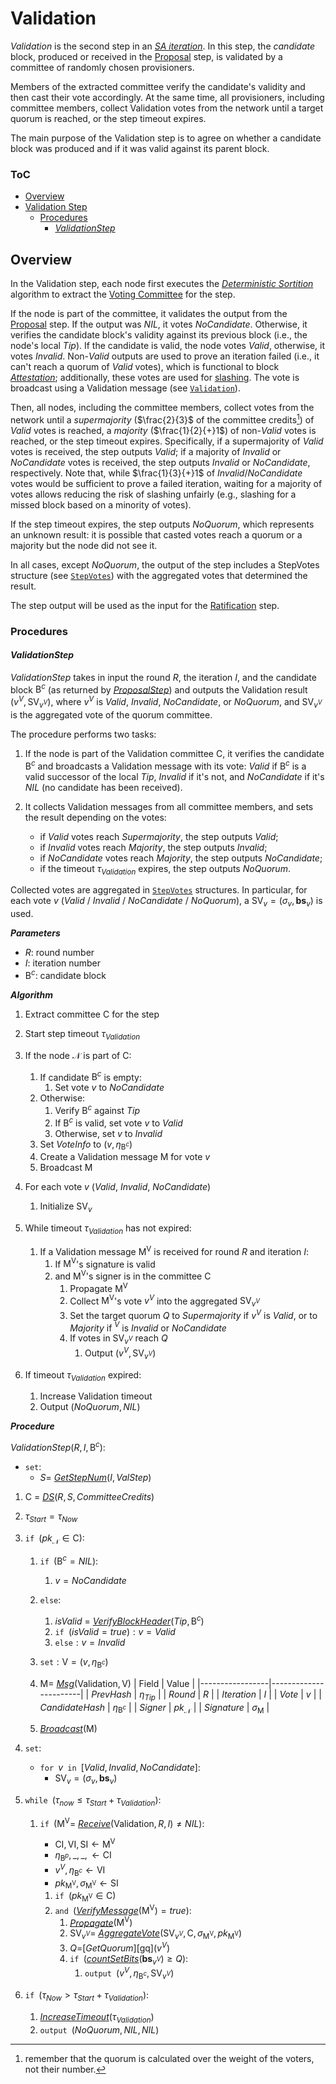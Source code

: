 # Validation
*Validation* is the second step in an [*SA iteration*][sai]. In this step, the *candidate* block, produced or received in the [Proposal][prop] step, is validated by a committee of randomly chosen provisioners.

Members of the extracted committee verify the candidate's validity and then cast their vote accordingly. At the same time, all provisioners, including committee members, collect Validation votes from the network until a target quorum is reached, or the step timeout expires.

The main purpose of the Validation step is to agree on whether a candidate block was produced and if it was valid against its parent block.

### ToC
  - [Overview](#overview)
  - [Validation Step](#validation-step)
    - [Procedures](#procedures)
      - [*ValidationStep*](#validationstep)


## Overview
In the Validation step, each node first executes the [*Deterministic Sortition*][ds] algorithm to extract the [Voting Committee][vc] for the step.

If the node is part of the committee, it validates the output from the [Proposal][prop] step. If the output was $NIL$, it votes $NoCandidate$. Otherwise, it verifies the candidate block's validity against its previous block (i.e., the node's local $Tip$). If the candidate is valid, the node votes $Valid$, otherwise, it votes $Invalid$.
Non-$Valid$ outputs are used to prove an iteration failed (i.e., it can't reach a quorum of $Valid$ votes), which is functional to block [*Attestation*][fin]; additionally, these votes are used for [slashing][sla].
The vote is broadcast using a $\mathsf{Validation}$ message (see [`Validation`][vmsg]).

Then, all nodes, including the committee members, collect votes from the network until a *supermajority* ($\frac{2}{3}$ of the committee credits[^1]) of $Valid$ votes is reached, a *majority* ($\frac{1}{2}{+}1$) of non-$Valid$ votes is reached, or the step timeout expires.
Specifically, if a supermajority of $Valid$ votes is received, the step outputs $Valid$; if a majority of $Invalid$ or $NoCandidate$ votes is received, the step outputs $Invalid$ or $NoCandidate$, respectively.
Note that, while $\frac{1}{3}{+}1$ of $Invalid$/$NoCandidate$ votes would be sufficient to prove a failed iteration, waiting for a majority of votes allows reducing the risk of slashing unfairly (e.g., slashing for a missed block based on a minority of votes).

If the step timeout expires, the step outputs $NoQuorum$, which represents an unknown result: it is possible that casted votes reach a quorum or a majority but the node did not see it.

In all cases, except $NoQuorum$, the output of the step includes a $\mathsf{StepVotes}$ structure (see [`StepVotes`][sv]) with the aggregated votes that determined the result.

The step output will be used as the input for the [Ratification][rat] step.

### Procedures

#### *ValidationStep*
*ValidationStep* takes in input the round $R$, the iteration $I$, and the candidate block $\mathsf{B}^c$ (as returned by [*ProposalStep*][ps]) and outputs the Validation result $(v^V, \mathsf{SV}_{v^V})$, where $v^V$ is $Valid$, $Invalid$, $NoCandidate$, or $NoQuorum$, and $\mathsf{SV}_{v^V}$ is the aggregated vote of the quorum committee.

The procedure performs two tasks: 

1. If the node is part of the Validation committee $\mathsf{C}$, it verifies the candidate $\mathsf{B}^c$ and broadcasts a $\mathsf{Validation}$ message with its vote: $Valid$ if $\mathsf{B}^c$ is a valid successor of the local $Tip$, $Invalid$ if it's not, and $NoCandidate$ if it's $NIL$ (no candidate has been received).

2. It collects $\mathsf{Validation}$ messages from all committee members, and sets the result depending on the votes:
   - if $Valid$ votes reach $Supermajority$, the step outputs $Valid$;
   - if $Invalid$ votes reach $Majority$, the step outputs $Invalid$;
   - if $NoCandidate$ votes reach $Majority$, the step outputs $NoCandidate$;
   - if the timeout $\tau_{Validation}$ expires, the step outputs $NoQuorum$.

Collected votes are aggregated in [`StepVotes`][sv] structures. In particular, for each vote $v$ ($Valid$ / $Invalid$ / $NoCandidate$ / $NoQuorum$), a $\mathsf{SV}_v=(\sigma_v,\boldsymbol{bs}_v)$ is used.

***Parameters***
- $R$: round number
- $I$: iteration number
- $\mathsf{B}^c$: candidate block

***Algorithm***
1. Extract committee $\mathsf{C}$ for the step
2. Start step timeout $\tau_{Validation}$
3. If the node $\mathcal{N}$ is part of $\mathsf{C}$:
   1. If candidate $\mathsf{B}^c$ is empty:
      1. Set vote $v$ to $NoCandidate$
   2. Otherwise:
      1. Verify $\mathsf{B}^c$ against $Tip$
      2. If $\mathsf{B}^c$ is valid, set vote $v$ to $Valid$
      3. Otherwise, set $v$ to $Invalid$
   3. Set $VoteInfo$ to $(v, \eta_{\mathsf{B}^c})$
   4. Create a $\mathsf{Validation}$ message $\mathsf{M}$ for vote $v$
   5. Broadcast $\mathsf{M}$

4. For each vote $v$ ($Valid$, $Invalid$, $NoCandidate$)
   1. Initialize $\mathsf{SV}_v$

5. While timeout $\tau_{Validation}$ has not expired:
   1. If a $\mathsf{Validation}$ message $\mathsf{M^V}$ is received for round $R$ and iteration $I$:
      1. If $\mathsf{M^V}$'s signature is valid
      2. and $\mathsf{M^V}$'s signer is in the committee $\mathsf{C}$
         1. Propagate $\mathsf{M^V}$
         2. Collect $\mathsf{M^V}$'s vote $v^V$ into the aggregated $\mathsf{SV}_{v^V}$
         3. Set the target quorum $Q$ to $Supermajority$ if $v^V$ is $Valid$, or to $Majority$ if $^V$ is $Invalid$ or $NoCandidate$
         4. If votes in $\mathsf{SV}_{v^V}$ reach $Q$
            1. Output $(v^V, \mathsf{SV}_{v^V})$

 6. If timeout $\tau_{Validation}$ expired:
    1. Increase Validation timeout
    2. Output $(NoQuorum, NIL)$

***Procedure***

$ValidationStep( R, I, \mathsf{B}^c ) :$
- $\texttt{set}:$ 
  - $S =$ [*GetStepNum*][gsn]$(I, ValStep)$
1. $\mathsf{C}$ = [*DS*][dsa]$(R,S,CommitteeCredits)$
2. $\tau_{Start} = \tau_{Now}$
3. $\texttt{if } (pk_\mathcal{N} \in \mathsf{C}):$
   1. $\texttt{if } (\mathsf{B}^c = NIL):$
      1. $v = NoCandidate$
   2. $\texttt{else}:$
      1. $isValid$ = [*VerifyBlockHeader*][vbh]$(Tip,\mathsf{B}^c)$
      2. $\texttt{if } (isValid = true) : v = Valid$
      3. $\texttt{else}: v = Invalid$
   3. $\texttt{set}: \mathsf{V} = (v, \eta_{\mathsf{B}^c})$
   4. $`\mathsf{M} = `$ [*Msg*][msg]$(\mathsf{Validation}, \mathsf{V})$
      | Field           | Value                 | 
      |-----------------|-----------------------|
      | $PrevHash$      | $\eta_{Tip}$          |
      | $Round$         | $R$                   |
      | $Iteration$     | $I$                   |
      | $Vote$          | $v$                   |
      | $CandidateHash$ | $\eta_{\mathsf{B}^c}$ |
      | $Signer$        | $pk_\mathcal{N}$      |
      | $Signature$     | $\sigma_\mathsf{M}$   |

   5. [*Broadcast*][mx]$(\mathsf{M})$

4. $\texttt{set}:$
   - $\texttt{for } v \texttt{ in } [Valid, Invalid, NoCandidate]:$
     - $\mathsf{SV}_v = (\sigma_v, \boldsymbol{bs}_v)$

5. $\texttt{while } (\tau_{now} \le \tau_{Start}+\tau_{Validation}):$
   1. $\texttt{if } (\mathsf{M^V} =$ [*Receive*][mx]$(\mathsf{Validation},R,I) \ne NIL):$
      - $\mathsf{CI}, \mathsf{VI}, \mathsf{SI} \leftarrow \mathsf{M^V}$
      - $\eta_{\mathsf{B}^p}, \_, \_, \leftarrow \mathsf{CI}$
      - $v^V, \eta_{\mathsf{B}^c} \leftarrow \mathsf{VI}$
      - $pk_\mathsf{M^V}, \sigma_\mathsf{M^V} \leftarrow \mathsf{SI}$

      1. $\texttt{if } (pk_{\mathsf{M^V}} \in \mathsf{C})$
      2. $\texttt{and }($[*VerifyMessage*][ms]$(\mathsf{M^V}) = true):$
         1. [*Propagate*][mx]$(\mathsf{M^V})$
         2. $\mathsf{SV}_{v^V} =$ [*AggregateVote*][av]$( \mathsf{SV}_{v^V}, \mathsf{C}, \sigma_\mathsf{M^V}, pk_\mathsf{M^V} )$
         3. $Q =$[*GetQuorum*][gq]$(v^V)$
         4. $\texttt{if }($[*countSetBits*][cb]$(\boldsymbol{bs}_{v^V}) \ge Q):$
            1. $\texttt{output } (v^V, \eta_{\mathsf{B}^c}, \mathsf{SV}_{v^V})$

 6. $\texttt{if } (\tau_{Now} \gt \tau_{Start}+\tau_{Validation}):$
    1. [*IncreaseTimeout*][it]$(\tau_{Validation})$
    2. $\texttt{output } (NoQuorum, NIL, NIL)$


<!----------------------- FOOTNOTES ----------------------->
[^1]: remember that the quorum is calculated over the weight of the voters, not their number.

<!------------------------- LINKS ------------------------->
[val]: https://github.com/dusk-network/dusk-protocol/tree/main/consensus/validation/README.md
[vals]: #validation-step


<!-- Consensus -->
[env]:  https://github.com/dusk-network/dusk-protocol/tree/main/consensus/README.md#environment
[p]:   https://github.com/dusk-network/dusk-protocol/tree/main/consensus/README.md#provisioners-and-stakes
[sv]:  https://github.com/dusk-network/dusk-protocol/tree/main/consensus/README.md#stepvotes
[av]:  https://github.com/dusk-network/dusk-protocol/tree/main/consensus/README.md#aggregatevote
[it]:  https://github.com/dusk-network/dusk-protocol/tree/main/consensus/README.md#increasetimeout
[sai]: https://github.com/dusk-network/dusk-protocol/tree/main/consensus/README.md#saiteration
[gsn]: https://github.com/dusk-network/dusk-protocol/tree/main/consensus/README.md#GetStepNum

[prop]: https://github.com/dusk-network/dusk-protocol/tree/main/consensus/proposal
[ps]:   https://github.com/dusk-network/dusk-protocol/tree/main/consensus/proposal#proposalstep

[rat]: https://github.com/dusk-network/dusk-protocol/tree/main/consensus/ratification

<!-- Sortition -->
[ds]:  https://github.com/dusk-network/dusk-protocol/tree/main/consensus/sortition/README.md
[dsa]: https://github.com/dusk-network/dusk-protocol/tree/main/consensus/sortition/README.md#deterministic-sortition-ds
[vc]:  https://github.com/dusk-network/dusk-protocol/tree/main/consensus/sortition/README.md#voting-committees
[sc]:  https://github.com/dusk-network/dusk-protocol/tree/main/consensus/sortition/README.md#subcommittees
[cb]:  https://github.com/dusk-network/dusk-protocol/tree/main/consensus/sortition/README.md#countsetbits

<!-- Chain Management -->
[vbh]: https://github.com/dusk-network/dusk-protocol/tree/main/consensus/chain-management/README.md#verifyblockheader
[rf]:  https://github.com/dusk-network/dusk-protocol/tree/main/consensus/chain-management/README.md#rolling-finality
[fin]: https://github.com/dusk-network/dusk-protocol/tree/main/consensus/chain-management/README.md#finality

<!-- Messages -->
[ms]:   https://github.com/dusk-network/dusk-protocol/tree/main/consensus/messages/README.md#signatures
[mx]:   https://github.com/dusk-network/dusk-protocol/tree/main/consensus/messages/README.md#procedures
[vmsg]: https://github.com/dusk-network/dusk-protocol/tree/main/consensus/messages/README.md#validation-message
[msg]:  https://github.com/dusk-network/dusk-protocol/tree/main/consensus/messages/README.md#message-creation

<!-- TODO -->
[sla]: https://github.com/dusk-network/dusk-protocol/tree/main/consensus/slashing